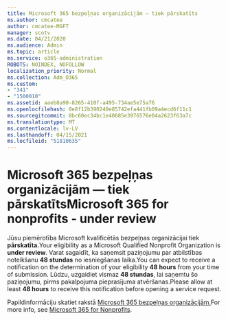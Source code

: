 ```yaml
---
title: Microsoft 365 bezpeļņas organizācijām — tiek pārskatīts
ms.author: cmcatee
author: cmcatee-MSFT
manager: scotv
ms.date: 04/21/2020
ms.audience: Admin
ms.topic: article
ms.service: o365-administration
ROBOTS: NOINDEX, NOFOLLOW
localization_priority: Normal
ms.collection: Adm_O365
ms.custom:
- "341"
- "1500010"
ms.assetid: aaeb8a90-8265-410f-a495-734ae5e75a76
ms.openlocfilehash: 0e8f12b390240e85742efa441fb09a4ecd6f11c1
ms.sourcegitcommit: 8bc60ec34bc1e40685e3976576e04a2623f63a7c
ms.translationtype: MT
ms.contentlocale: lv-LV
ms.lasthandoff: 04/15/2021
ms.locfileid: "51810635"
---
```

# <a name="microsoft-365-for-nonprofits---under-review"></a><span data-ttu-id="90a6b-102">Microsoft 365 bezpeļņas organizācijām — tiek pārskatīts</span><span class="sxs-lookup"><span data-stu-id="90a6b-102">Microsoft 365 for nonprofits - under review</span></span>

<span data-ttu-id="90a6b-103">Jūsu piemērotība Microsoft kvalificētās bezpeļņas organizācijai tiek **pārskatīta.**</span><span class="sxs-lookup"><span data-stu-id="90a6b-103">Your eligibility as a Microsoft Qualified Nonprofit Organization is **under review**.</span></span> <span data-ttu-id="90a6b-104">Varat sagaidīt, ka saņemsit paziņojumu par atbilstības noteikšanu **48 stundas** no iesniegšanas laika.</span><span class="sxs-lookup"><span data-stu-id="90a6b-104">You can expect to receive a notification on the determination of your eligibility **48 hours** from your time of submission.</span></span> <span data-ttu-id="90a6b-105">Lūdzu, uzgaidiet vismaz **48 stundas**, lai saņemtu šo paziņojumu, pirms pakalpojuma pieprasījuma atvēršanas.</span><span class="sxs-lookup"><span data-stu-id="90a6b-105">Please allow at least **48 hours** to receive this notification before opening a service request.</span></span> 

<span data-ttu-id="90a6b-106">Papildinformāciju skatiet rakstā [Microsoft 365 bezpeļņas organizācijām.](https://www.microsoft.com/nonprofits/microsoft-365)</span><span class="sxs-lookup"><span data-stu-id="90a6b-106">For more info, see [Microsoft 365 for Nonprofits](https://www.microsoft.com/nonprofits/microsoft-365).</span></span> 
